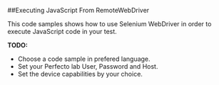 ##Executing JavaScript From RemoteWebDriver

This code samples shows how to use Selenium WebDriver in order to execute JavaScript code in your test.

**TODO:**
- Choose a code sample in prefered language.
- Set your Perfecto lab User, Password and Host.
- Set the device capabilities by your choice.
